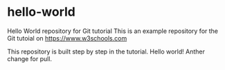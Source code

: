 # hello-world

Hello World repository for Git tutorial
This is an example repository for the Git tutoial on https://www.w3schools.com

This repository is built step by step in the tutorial.
Hello world!
Anther change for pull.
